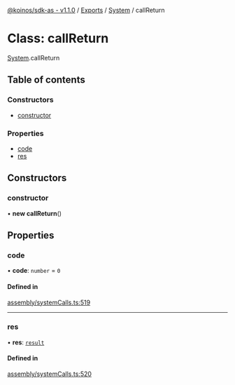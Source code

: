 [@koinos/sdk-as - v1.1.0](../README.md) / [Exports](../modules.md) / [System](../modules/System.md) / callReturn

# Class: callReturn

[System](../modules/System.md).callReturn

## Table of contents

### Constructors

- [constructor](System.callReturn.md#constructor)

### Properties

- [code](System.callReturn.md#code)
- [res](System.callReturn.md#res)

## Constructors

### constructor

• **new callReturn**()

## Properties

### code

• **code**: `number` = `0`

#### Defined in

[assembly/systemCalls.ts:519](https://github.com/koinos/koinos-sdk-as/blob/0d26a97/assembly/systemCalls.ts#L519)

___

### res

• **res**: [`result`](chain.result.md)

#### Defined in

[assembly/systemCalls.ts:520](https://github.com/koinos/koinos-sdk-as/blob/0d26a97/assembly/systemCalls.ts#L520)
